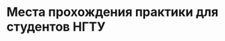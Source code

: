 # Места прохождения практики для студентов НГТУ
 <html>
 <head>
 <meta http-equiv='Content-Type' content='text/html; charset=utf8'>
 <style type="text/css">
 	
 	#wrap{
 		display: none;
 		opacity: 0.8;
 		position: fixed;
 		left: 0;
 		right: 0;
 		top: 0;
 		bottom: 0;
 		padding: 16px;
 		background-color: rgba(1, 1, 1, 0.725);
 		z-index: 100;
 		overflow: auto;
 	}
 	
 	#window{
 		width: 717px;
 		height: 538px;
 		margin: 50px auto;
 		display: none;
 		background: #fff;
 		z-index: 200;
 		position: fixed;
 		left: 0;
 		right: 0;
 		top: 0;
 		bottom: 0;
 		padding: 16px;
		border-radius: 50px;
 	}
	#window2{
 		width: 717px;
 		height: 538px;
 		margin: 150px auto;
 		display: none;
 		background: #fff;
 		z-index: 200;
 		position: fixed;
 		left: 0;
 		right: 0;
 		top: 0;
 		bottom: 0;
 		padding: 16px;
 	}
 	.close{
 		margin-left: 647px;
 		margin-top: 4px;
		width: 30px;
 		height: 30px;
 		cursor: pointer;
 	}
 	
 </style>
 </head>
 <body>
 		<script type="text/javascript">
 
 					//Функция показа
 			function show(state){
 
 					document.getElementById('window').style.display = state;			
 					document.getElementById('wrap').style.display = state; 			
 			}
			function show2(state){
 
 					document.getElementById('window2').style.display = state;					
 			}
 			
 		</script>
 					<!-- Задний прозрачный фон-->
 		<div onclick="show('none')" id="wrap"></div>
 
 					<!-- Само окно-->
 			<div id="window">
			<left><button onclick="show('none');show2('block')">АВТФ</button></left>
 						
 						 <!-- Картинка крестика-->
 				<img class="close" onclick="show('none')" src="https://image.flaticon.com/icons/svg/159/159691.svg">
 			</div>	
			<div id="window2">
			123
			</div>
    <meta charset="utf-8">
<p>Выберите тип сортировки компаний:</p>
	<left><button class="myButton" onclick="show2('none');show('block')">По наименованию факультета</button></left>
 <left><button class="myButton" onclick="show2('none');show('block')">По наименованию направления обучения</button></left>	
  </body>
  </html>

